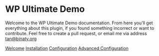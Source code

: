 # WP Ultimate Demo

Welcome to the WP Ultimate Demo documentation. From here you'll get everything about this plugin, if you found something incorrect or want to contribute. Feel free to create a pull request, or email me via address tan@binaty.org

[Welcome](https://github.com/tanng/wp-ultimate-demo-docs/wiki/Welcome)
[Installation](https://github.com/tanng/wp-ultimate-demo-docs/wiki/Installtion)
[Configuration](https://github.com/tanng/wp-ultimate-demo-docs/wiki/Configuration)
[Advanced Configuration](https://github.com/tanng/wp-ultimate-demo-docs/wiki/Advanced-Configuration)
